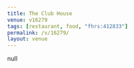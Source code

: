 ```yaml
---
title: The Club House
venue: v16279
tags: [restaurant, food, "fhrs:412833"]
permalink: /v/16279/
layout: venue
---
```

null
